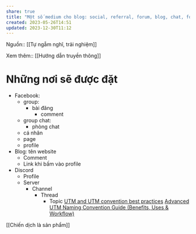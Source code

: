 ```yaml
---
share: true
title: "Một số medium cho blog: social, referral, forum, blog, chat, form"
created: 2023-05-26T14:51
updated: 2023-12-30T11:12
---
```

Nguồn:: [[Tự ngẫm nghĩ, trải nghiệm]]

Xem thêm:: [[Hướng dẫn truyền thông]]
# Những nơi sẽ được đặt
- Facebook:
	- group:
		- bài đăng
			- comment
	- group chat:
		- phòng chat
	- cá nhân
	- page
	- profile
- Blog: tên website 
	- Comment
	- Link khi bấm vào profile
- Discord
	- Profile
	- Server 
		- Channel
			- Thread
				- Topic
[UTM and UTM convention best practices](https://funnel.io/resources/utm-and-utm-convention-best-practices)
[Advanced UTM Naming Convention Guide (Benefits, Uses & Workflow)](https://web.utm.io/blog/utm-naming-conventions-guide/)

[[Chiến dịch là sản phẩm]]